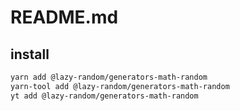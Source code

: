 # README.md

    

## install

```bash
yarn add @lazy-random/generators-math-random
yarn-tool add @lazy-random/generators-math-random
yt add @lazy-random/generators-math-random
```


